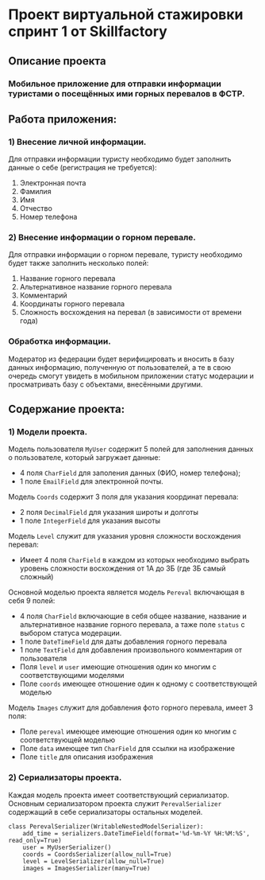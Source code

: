 # Проект виртуальной стажировки спринт 1 от Skillfactory
## Описание проекта
### Мобильное приложение для отправки информации туристами о посещённых ими горных перевалов в ФСТР.

## Работа приложения:
### 1) Внесение личной информации.

Для отправки информации туристу необходимо будет заполнить данные о себе (регистрация не требуется):
1. Электронная почта
2. Фамилия
3. Имя
4. Отчество
5. Номер телефона

### 2) Внесение информации о горном перевале.

Для отправки информации о горном перевале, туристу необходимо будет также заполнить несколько полей:
1. Название горного перевала
2. Альтернативное название горного перевала
3. Комментарий
4. Координаты горного перевала
5. Сложность восхождения на перевал (в зависимости от времени года)

### Обработка информации.

Модератор из федерации будет верифицировать и вносить в базу данных информацию, полученную от пользователей, а те в свою очередь смогут увидеть в мобильном приложении статус модерации и просматривать базу с объектами, внесёнными другими.

## Содержание проекта:

### 1) Модели проекта.

Модель пользователя `MyUser` содержит 5 полей для заполнения данных о пользователе, который загружает данные:
* 4 поля `CharField` для заполения данных (ФИО, номер телефона);
* 1 поле `EmailField` для электронной почты.

Модель `Coords` содержит 3 поля для указания координат перевала:
* 2 поля `DecimalField` для указания широты и долготы
* 1 поле `IntegerField` для указания высоты

Модель `Level` служит для указания уровня сложности восхождения перевал:
* Имеет 4 поля `CharField` в каждом из которых необходимо выбрать уровень сложности восхождения от 1А до 3Б (где 3Б самый сложный)

Основной моделью проекта является модель `Pereval` включающая в себя 9 полей:
* 4 поля `CharField` включающие в себя общее название, название и альтернативное название горного перевала, а таже поле `status` с выбором статуса модерации.
* 1 поле `DateTimeField` для даты добавления горного перевала
* 1 поле `TextField` для добавления произвольного комментария от пользователя
* Поля `level` и `user` имеющие отношения один ко многим с соответствующими моделями
* Поле `coords` имеющее отношение один к одному с соответствующей моделью

Модель `Images` служит для добавления фото горного перевала, имеет 3 поля:
* Поле `pereval` имеющее имеющие отношения один ко многим с соответствующей моделью
* Поле `data` имеющее тип `CharField` для ссылки на изображение
* Поле `title` для описания изображения



### 2) Сериализаторы проекта.

Каждая модель проекта имеет соответствующий сериализатор.
Основным сериализатором проекта служит `PerevalSerializer` содержащий в себе сериализаторы остальных моделей.

```
class PerevalSerializer(WritableNestedModelSerializer):
    add_time = serializers.DateTimeField(format='%d-%m-%Y %H:%M:%S', read_only=True)
    user = MyUserSerializer()
    coords = CoordsSerializer(allow_null=True)
    level = LevelSerializer(allow_null=True)
    images = ImagesSerializer(many=True)
    
```




